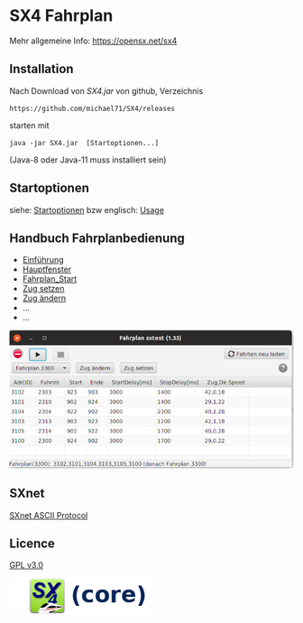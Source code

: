 # SX4 Fahrplan

Mehr allgemeine Info: https://opensx.net/sx4

## Installation

Nach Download von *SX4.jar* von github, Verzeichnis 

    https://github.com/michael71/SX4/releases

starten mit 
    
    java -jar SX4.jar  [Startoptionen...]

(Java-8 oder Java-11 muss installiert sein)

## Startoptionen

siehe: [Startoptionen](02-optionen.md)
bzw englisch: [Usage](02-usage.md)

## Handbuch Fahrplanbedienung

* [Einführung](01-Einfuehrung.md)
* [Hauptfenster](03-Hauptfenster.md)
* [Fahrplan_Start](04-Fahrplan_Start.md)
* [Zug setzen](05-Zug_setzen.md)
* [Zug ändern](06-Zug_aendern.md)
* ...
* ...

![](fahrplan1.png)

## SXnet

[SXnet ASCII Protocol](20-protocol.md)


## Licence

[GPL v3.0](https://www.gnu.org/licenses/gpl-3.0.en.html)

![](sx4_loco2_core.png)


